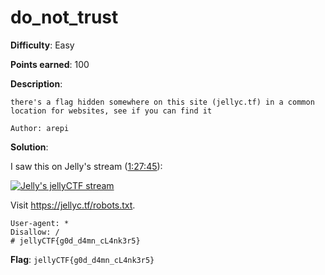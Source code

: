 # do_not_trust 

**Difficulty**: Easy

**Points earned**: 100

**Description**:

```
there's a flag hidden somewhere on this site (jellyc.tf) in a common location for websites, see if you can find it

Author: arepi
```

**Solution**: 

I saw this on Jelly's stream ([1:27:45](https://www.youtube.com/live/QH8LKkIVHzI?t=5265)):

[![Jelly's jellyCTF stream](https://img.youtube.com/vi/QH8LKkIVHzI/0.jpg)](https://www.youtube.com/live/QH8LKkIVHzI?t=5265)

Visit https://jellyc.tf/robots.txt.

```
User-agent: *
Disallow: /
# jellyCTF{g0d_d4mn_cL4nk3r5}
```

**Flag**: `jellyCTF{g0d_d4mn_cL4nk3r5}`